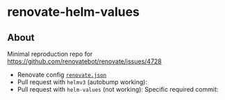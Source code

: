 # renovate-helm-values

## About

Minimal reproduction repo for https://github.com/renovatebot/renovate/issues/4728

* Renovate config [`renovate.json`](./renovate.json)
* Pull request with `helmv3` (autobump working):
* Pull request with `helm-values` (not working):
    Specific required commit:
